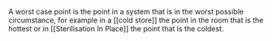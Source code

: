 A worst case point is the point in a system that is in the worst possible circumstance, for example in a [[cold store]] the point in the room that is the hottest or in [[Sterilisation In Place]] the point that is the coldest.